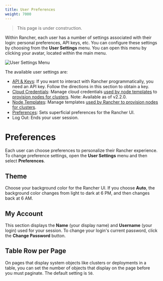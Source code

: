 ```yaml
---
title: User Preferences
weight: 7000
---
```


> This page is under construction.

Within Rancher, each user has a number of settings associated with their login: personal preferences, API keys, etc. You can configure these settings by choosing from the **User Settings** menu. You can open this menu by clicking your avatar, located within the main menu.

![User Settings Menu]({{<baseurl>}}/img/rancher/user-settings.png)

The available user settings are:

- [API & Keys]({{<baseurl>}}/rancher/v2.x/en/user-settings/api-keys/): If you want to interact with Rancher programmatically, you need an API key. Follow the directions in this section to obtain a key.
- [Cloud Credentials]({{<baseurl>}}/rancher/v2.x/en/user-settings/cloud-credentials/): Manage cloud credentials [used by node templates]({{<baseurl>}}/rancher/v2.x/en/cluster-provisioning/rke-clusters/node-pools/#node-templates) to [provision nodes for clusters]({{<baseurl>}}/rancher/v2.x/en/cluster-provisioning/rke-clusters). Note: Available as of v2.2.0. 
- [Node Templates]({{<baseurl>}}/rancher/v2.x/en/user-settings/node-templates): Manage templates [used by Rancher to provision nodes for clusters]({{<baseurl>}}/rancher/v2.x/en/cluster-provisioning/rke-clusters).
- [Preferences]({{<baseurl>}}/rancher/v2.x/en/user-settings/preferences): Sets superficial preferences for the Rancher UI.
- Log Out: Ends your user session.

# Preferences

Each user can choose preferences to personalize their Rancher experience. To change preference settings, open the **User Settings** menu and then select **Preferences**.

## Theme

Choose your background color for the Rancher UI. If you choose **Auto**, the background color changes from light to dark at 6 PM, and then changes back at 6 AM.

## My Account

This section displays the **Name** (your display name) and **Username** (your login) used for your session. To change your login's current password, click the **Change Password** button.

## Table Row per Page

On pages that display system objects like clusters or deployments in a table, you can set the number of objects that display on the page before you must paginate. The default setting is `50`.

